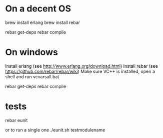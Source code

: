 
On a decent OS
==

brew install erlang
brew install rebar

rebar get-deps
rebar compile

On windows
==

Install erlang (see http://www.erlang.org/download.html)
Install rebar (see https://github.com/rebar/rebar/wiki)
Make sure VC++ is installed, open a shell and run vcvarsall.bat

rebar get-deps
rebar compile


tests
==

rebar eunit

or to run a single one
./eunit.sh testmodulename
